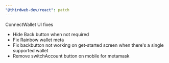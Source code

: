 ```yaml
---
"@thirdweb-dev/react": patch
---
```


ConnectWallet UI fixes

- Hide Back button when not required
- Fix Rainbow wallet meta
- Fix backbutton not working on get-started screen when there's a single supported wallet
- Remove switchAccount button on mobile for metamask
